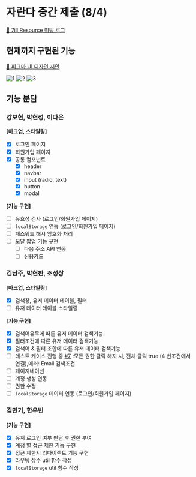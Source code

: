 # 자란다 중간 제출 (8/4)

[🔗 7ill Resource 미팅 로그](https://bohyunkang.notion.site/7ill-Resource-2f8ec63f3a9048418eaa18269cc9bfb8)

## 현재까지 구현된 기능

[🔗 피그마 UI 디자인 시안](https://www.figma.com/file/BV3d2knhk0j275H0kLQnRs/%EC%9E%90%EB%9E%80%EB%8B%A4-%ED%94%84%EB%A1%9C%ED%86%A0%ED%83%80%EC%9E%85-UI-%EB%94%94%EC%9E%90%EC%9D%B8?node-id=0%3A1)

![1](https://user-images.githubusercontent.com/65386533/128053217-7c095bfd-5cfb-4042-ad8b-69c78cfda60b.png)
![2](https://user-images.githubusercontent.com/65386533/128053224-f2ca802a-dd26-4d9b-8fd2-44f7423db479.png)
![3](https://user-images.githubusercontent.com/65386533/128053227-8ea0bf19-7717-4e85-a23d-ed7fd10200e5.png)

## 기능 분담

### 강보현, 박현정, 이다은

**[마크업, 스타일링]**

- [x] 로그인 페이지
- [x] 회원가입 페이지
- [x] 공통 컴포넌트
  - [x] header
  - [x] navbar
  - [x] input (radio, text)
  - [x] button
  - [x] modal

**[기능 구현]**

- [ ] 유효성 검사 (로그인/회원가입 페이지)
- [ ] `localStorage` 연동 (로그인/회원가입 페이지)
- [ ] 패스워드 해시 암호화 처리
- [ ] 모달 팝업 기능 구현
  - [ ] 다음 주소 API 연동
  - [ ] 신용카드

### 김남주, 박현찬, 조성상

**[마크업, 스타일링]**

- [x] 검색창, 유저 데이터 테이블, 필터
- [ ] 유저 데이터 테이블 스타일링

**[기능 구현]**

- [x] 검색어유무에 따른 유저 데이터 검색기능
- [x] 필터조건에 따른 유저 데이터 검색기능
- [x] 검색어 & 필터 조합에 따른 유저 데이터 검색기능
- [ ] 테스트 케이스 진행 중 [#7](https://github.com/SeongsangCHO/wanted-preonboarding-subject-3/issues/7)
      :모든 권한 클릭 해지 시, 전체 클릭 true (4 번조건에서 연결),에러: Email 검색조건
- [ ] 페이지네이션
- [ ] 계정 생성 연동
- [ ] 권한 수정
- [ ] `localStorage` 데이터 연동 (로그인/회원가입 페이지)

### 김민기, 한우빈

**[기능 구현]**

- [x] 유저 로그인 여부 판단 후 권한 부여
- [x] 계정 별 접근 제한 기능 구현
- [x] 접근 제한시 리다이렉트 기능 구현
- [x] 라우팅 상수 util 함수 작성
- [x] `localStorage` util 함수 작성
